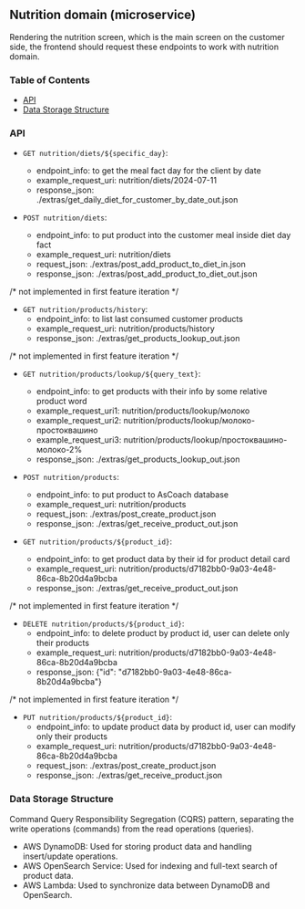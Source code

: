 ## Nutrition domain (microservice)
Rendering the nutrition screen, which is the main screen on the customer side, 
the frontend should request these endpoints to work with nutrition domain.

### Table of Contents
- [API](#api)
- [Data Storage Structure](#data-storage-structure)

### API
* ```GET nutrition/diets/${specific_day}```:
    * endpoint_info: to get the meal fact day for the client by date
    * example_request_uri: nutrition/diets/2024-07-11
    * response_json: ./extras/get_daily_diet_for_customer_by_date_out.json

* ```POST nutrition/diets```:
    * endpoint_info: to put product into the customer meal inside diet day fact
    * example_request_uri: nutrition/diets
    * request_json: ./extras/post_add_product_to_diet_in.json
    * response_json: ./extras/post_add_product_to_diet_out.json

/* not implemented in first feature iteration */ 
* ```GET nutrition/products/history```:
    * endpoint_info: to list last consumed customer products
    * example_request_uri: nutrition/products/history
    * response_json: ./extras/get_products_lookup_out.json

/* not implemented in first feature iteration */ 
* ```GET nutrition/products/lookup/${query_text}```:
    * endpoint_info: to get products with their info by some relative product word
    * example_request_uri1: nutrition/products/lookup/молоко
    * example_request_uri2: nutrition/products/lookup/молоко-простоквашино
    * example_request_uri3: nutrition/products/lookup/простоквашино-молоко-2%
    * response_json: ./extras/get_products_lookup_out.json

* ```POST nutrition/products```:
    * endpoint_info: to put product to AsCoach database
    * example_request_uri: nutrition/products
    * request_json: ./extras/post_create_product.json
    * response_json: ./extras/get_receive_product_out.json

* ```GET nutrition/products/${product_id}```:
    * endpoint_info: to get product data by their id for product detail card
    * example_request_uri: nutrition/products/d7182bb0-9a03-4e48-86ca-8b20d4a9bcba
    * response_json: ./extras/get_receive_product_out.json

/* not implemented in first feature iteration */ 
* ```DELETE nutrition/products/${product_id}```:
    * endpoint_info: to delete product by product id, user can delete only their products
    * example_request_uri: nutrition/products/d7182bb0-9a03-4e48-86ca-8b20d4a9bcba
    * response_json: {"id": "d7182bb0-9a03-4e48-86ca-8b20d4a9bcba"}

/* not implemented in first feature iteration */ 
* ```PUT nutrition/products/${product_id}```:
    * endpoint_info: to update product data by product id, user can modify only their products
    * example_request_uri: nutrition/products/d7182bb0-9a03-4e48-86ca-8b20d4a9bcba
    * request_json: ./extras/post_create_product.json
    * response_json: ./extras/get_receive_product.json

### Data Storage Structure
Command Query Responsibility Segregation (CQRS) pattern, separating the write operations (commands) 
from the read operations (queries).

* AWS DynamoDB: Used for storing product data and handling insert/update operations.
* AWS OpenSearch Service: Used for indexing and full-text search of product data.
* AWS Lambda: Used to synchronize data between DynamoDB and OpenSearch.
